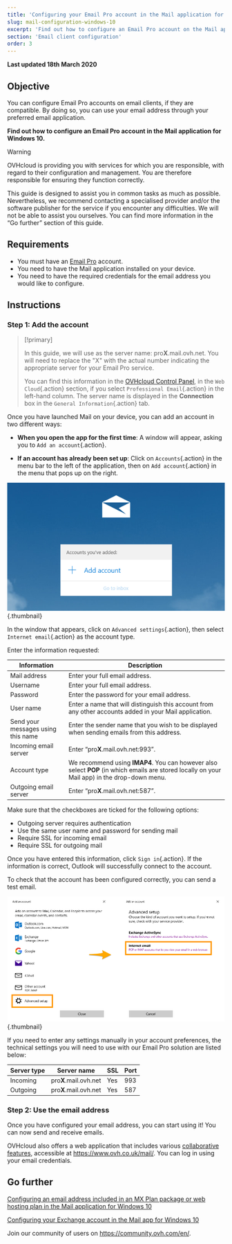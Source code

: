```yaml
---
title: 'Configuring your Email Pro account in the Mail application for Windows 10'
slug: mail-configuration-windows-10
excerpt: 'Find out how to configure an Email Pro account on the Mail application for Windows 10'
section: 'Email client configuration'
order: 3
---
```


**Last updated 18th March 2020**

## Objective

You can configure Email Pro accounts on email clients, if they are compatible. By doing so, you can use your email address through your preferred email application.

**Find out how to configure an Email Pro account in the Mail application for Windows 10.**

> [!warning]
>OVHcloud is providing you with services for which you are responsible, with regard to their configuration and management. You are therefore responsible for ensuring they function correctly.
>
>This guide is designed to assist you in common tasks as much as possible. Nevertheless, we recommend contacting a specialised provider and/or the software publisher for the service if you encounter any difficulties. We will not be able to assist you ourselves. You can find more information in the “Go further” section of this guide.
>

## Requirements

- You must have an [Email Pro](https://www.ovh.co.uk/emails/email-pro) account.
- You need to have the Mail application installed on your device.
- You need to have the required credentials for the email address you would like to configure.

## Instructions

### Step 1: Add the account

> [!primary]
>
> In this guide, we will use as the server name: pro**X**.mail.ovh.net. You will need to replace the "X" with the actual number indicating the appropriate server for your Email Pro service.
> 
> You can find this information in the [OVHcloud Control Panel](https://www.ovh.com/auth/?action=gotomanager), in the `Web Cloud`{.action} section, if you select `Professional Email`{.action} in the left-hand column. The server name is displayed in the **Connection** box in the `General Information`{.action} tab.
>

Once you have launched Mail on your device, you can add an account in two different ways:

- **When you open the app for the first time**: A window will appear, asking you to `Add an account`{.action}.

- **If an account has already been set up**: Click on `Accounts`{.action} in the menu bar to the left of the application, then on `Add account`{.action} in the menu that pops up on the right.

![emailpro](images/configuration-mail-windows-step1.png){.thumbnail}

In the window that appears, click on `Advanced settings`{.action}, then select `Internet email`{.action} as the account type.

Enter the information requested:

|Information|Description|
|---|---|
|Mail address|Enter your full email address.|
|Username|Enter your full email address.|
|Password|Enter the password for your email address.|
|User name|Enter a name that will distinguish this account from any other accounts added in your Mail application.|
|Send your messages using this name|Enter the sender name that you wish to be displayed when sending emails from this address.|
|Incoming email server|Enter “pro**X**.mail.ovh.net:993”.|
|Account type|We recommend using **IMAP4**. You can however also select **POP** (in which emails are stored locally on your Mail app) in the drop-down menu.|
|Outgoing email server|Enter “pro**X**.mail.ovh.net:587”.|

Make sure that the checkboxes are ticked for the following options:

- Outgoing server requires authentication
- Use the same user name and password for sending mail
- Require SSL for incoming email
- Require SSL for outgoing mail

Once you have entered this information, click `Sign in`{.action}. If the information is correct, Outlook will successfully connect to the account.

To check that the account has been configured correctly, you can send a test email.

![emailpro](images/configuration-mail-windows-step2.png){.thumbnail}

If you need to enter any settings manually in your account preferences, the technical settings you will need to use with our Email Pro solution are listed below:

|Server type|Server name|SSL|Port|
|---|---|---|---|
|Incoming|pro**X**.mail.ovh.net|Yes|993|
|Outgoing|pro**X**.mail.ovh.net|Yes|587|

### Step 2: Use the email address

Once you have configured your email address, you can start using it! You can now send and receive emails.

OVHcloud also offers a web application that includes various [collaborative features](https://www.ovh.co.uk/emails/), accessible at <https://www.ovh.co.uk/mail/>. You can log in using your email credentials.

## Go further

[Configuring an email address included in an MX Plan package or web hosting plan in the Mail application for Windows 10](https://docs.ovh.com/gb/en/emails/mail-configuration-windows-10)

[Configuring your Exchange account in the Mail app for Windows 10](https://docs.ovh.com/gb/en/microsoft-collaborative-solutions/mail-configuration-windows-10)

Join our community of users on <https://community.ovh.com/en/>.